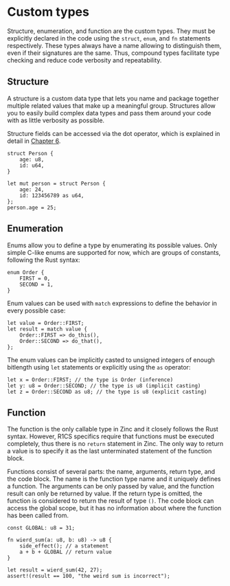 # Custom types

Structure, enumeration, and function are the custom types. They must be
explicitly declared in the code using the `struct`, `enum`, and `fn` statements
respectively. These types always have a name allowing to distinguish them,
even if their signatures are the same. Thus, compound types facilitate type
checking and reduce code verbosity and repeatability.

## Structure

A structure is a custom data type that lets you name and package together
multiple related values that make up a meaningful group. Structures allow you
to easily build complex data types and pass them around your code with as little
verbosity as possible.

Structure fields can be accessed via the dot operator, which is explained in
detail in [Chapter 6](../../06-operators/00-overview.md).

```rust,no_run,noplaypen
struct Person {
    age: u8,
    id: u64,
}

let mut person = struct Person {
    age: 24,
    id: 123456789 as u64,
};
person.age = 25;
```

## Enumeration

Enums allow you to define a type by enumerating its possible values. Only simple
C-like enums are supported for now, which are groups of constants, following
the Rust syntax:

```rust,no_run,noplaypen
enum Order {
    FIRST = 0,
    SECOND = 1,
}
```

Enum values can be used with `match` expressions to define the behavior in every
possible case:

```rust,no_run,noplaypen
let value = Order::FIRST;
let result = match value {
    Order::FIRST => do_this(),
    Order::SECOND => do_that(),
};
```

The enum values can be implicitly casted to unsigned integers of enough
bitlength using `let` statements or explicitly using the `as` operator:

```rust,no_run,noplaypen
let x = Order::FIRST; // the type is Order (inference)
let y: u8 = Order::SECOND; // the type is u8 (implicit casting)
let z = Order::SECOND as u8; // the type is u8 (explicit casting)
```

## Function

The function is the only callable type in Zinc and it closely follows the Rust
syntax. However, R1CS specifics require that functions must be executed completely,
thus there is no `return` statement in Zinc. The only way to return a value is
to specify it as the last unterminated statement of the function block.

Functions consist of several parts: the name, arguments, return type, and the
code block. The name is the function type name and it uniquely defines a function.
The arguments can be only passed by value, and the function result can only be
returned by value. If the return type is omitted, the function is considered
to return the result of type `()`. The code block can access the global scope,
but it has no information about where the function has been called from.

```rust,no_run,noplaypen
const GLOBAL: u8 = 31;

fn wierd_sum(a: u8, b: u8) -> u8 {
    side_effect(); // a statement
    a + b + GLOBAL // return value
}

let result = wierd_sum(42, 27);
assert!(result == 100, "the weird sum is incorrect");
```
